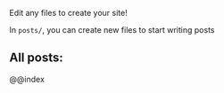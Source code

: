 <? (index { :title "My site" :description "My site" }) ?>

Edit any files to create your site!

In `posts/`, you can create new files to start writing posts

## All posts:
@@index
